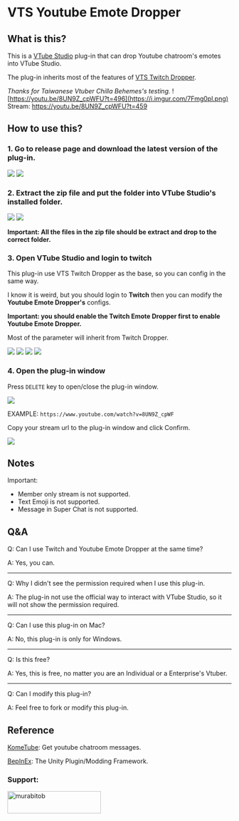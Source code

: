 # VTS Youtube Emote Dropper

## What is this?

This is a [VTube Studio](https://store.steampowered.com/app/1325860/VTube_Studio/) plug-in that can drop Youtube chatroom's emotes into VTube Studio.

The plug-in inherits most of the features of [VTS Twitch Dropper](https://github.com/DenchiSoft/VTubeStudio/wiki/Twitch-Interaction).

_Thanks for Taiwanese Vtuber Chilla Behemes's testing._
![https://youtu.be/8UN9Z_cpWFU?t=496](https://i.imgur.com/7Fmg0pl.png)
Stream: https://youtu.be/8UN9Z_cpWFU?t=459

## How to use this?

### 1. Go to release page and download the latest version of the plug-in.

![](https://i.imgur.com/LQh497E.png)
![](https://i.imgur.com/iQYuTWu.png)

### 2. Extract the zip file and put the folder into VTube Studio's installed folder.

![](https://i.imgur.com/tqObut1.png)
![](https://i.imgur.com/bOpUX6A.png)

**Important: All the files in the zip file should be extract and drop to the correct folder.**

### 3. Open VTube Studio and login to twitch

This plug-in use VTS Twitch Dropper as the base, so you can config in the same way.

I know it is weird, but you should login to **Twitch** then you can modify the **Youtube Emote Dropper's** configs.

**Important: you should enable the Twitch Emote Dropper first to enable Youtube Emote Dropper.**

Most of the parameter will inherit from Twitch Dropper.

![](https://i.imgur.com/SRnRAnZ.png)
![](https://i.imgur.com/3l0rvJ3.png)
![](https://i.imgur.com/IwEOuti.png)
![](https://i.imgur.com/y2T8Sga.png)

### 4. Open the plug-in window

Press `DELETE` key to open/close the plug-in window.

![](https://i.imgur.com/Z8RAndz.png)

EXAMPLE: `https://www.youtube.com/watch?v=8UN9Z_cpWF`

Copy your stream url to the plug-in window and click Confirm.

![](https://i.imgur.com/VshobEL.png)

## Notes

Important:

- Member only stream is not supported.
- Text Emoji is not supported.
- Message in Super Chat is not supported.

## Q&A

Q: Can I use Twitch and Youtube Emote Dropper at the same time?

A: Yes, you can.

---

Q: Why I didn't see the permission required when I use this plug-in.

A: The plug-in not use the official way to interact with VTube Studio, so it will not show the permission required.

---

Q: Can I use this plug-in on Mac?

A: No, this plug-in is only for Windows.

---

Q: Is this free?

A: Yes, this is free, no matter you are an Individual or a Enterprise's Vtuber.

---

Q: Can I modify this plug-in?

A: Feel free to fork or modify this plug-in.

## Reference

[KomeTube](https://github.com/dghkd/KomeTube/tree/master/KomeTube): Get youtube chatroom messages.

[BepInEx](https://github.com/BepInEx/BepInEx): The Unity Plugin/Modding Framework.

<h3 align="left">Support:</h3>
<p><a href="https://www.buymeacoffee.com/murabitob"> <img align="left" src="https://cdn.buymeacoffee.com/buttons/v2/default-yellow.png" height="50" width="210" alt="murabitob" /></a></p><br><br>

